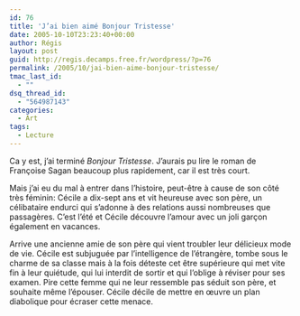```yaml
---
id: 76
title: 'J’ai bien aimé Bonjour Tristesse'
date: 2005-10-10T23:23:40+00:00
author: Régis
layout: post
guid: http://regis.decamps.free.fr/wordpress/?p=76
permalink: /2005/10/jai-bien-aime-bonjour-tristesse/
tmac_last_id:
  - ""
dsq_thread_id:
  - "564987143"
categories:
  - Art
tags:
  - Lecture
---
```

Ca y est, j’ai terminé _Bonjour Tristesse_. J’aurais pu lire le roman de Françoise Sagan beaucoup plus rapidement, car il est très court.

Mais j’ai eu du mal à entrer dans l’histoire, peut-être à cause de son côté très féminin: Cécile a dix-sept ans et vit heureuse avec son père, un célibataire endurci qui s’adonne à des relations aussi nombreuses que passagères. C’est l’été et Cécile découvre l’amour avec un joli garçon également en vacances.

Arrive une ancienne amie de son père qui vient troubler leur délicieux mode de vie. Cécile est subjuguée par l’intelligence de l’étrangère, tombe sous le charme de sa classe mais à la fois déteste cet être supérieure qui met vite fin à leur quiétude, qui lui interdit de sortir et qui l’oblige à réviser pour ses examen. Pire cette femme qui ne leur ressemble pas séduit son père, et souhaite même l’épouser. Cécile décile de mettre en œuvre un plan diabolique pour écraser cette menace.
